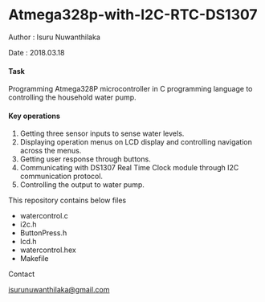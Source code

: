 # Atmega328p-with-I2C-RTC-DS1307

Author : Isuru Nuwanthilaka

Date   : 2018.03.18

#### Task

Programming Atmega328P microcontroller in C programming language to controlling the household water pump.

#### Key operations

1. Getting three sensor inputs to sense water levels.
2. Displaying operation menus on LCD display and controlling navigation across the menus.
3. Getting user response through buttons.
4. Communicating with DS1307 Real Time Clock module through I2C communication protocol.
5. Controlling the output to water pump.

This repository contains below files

* watercontrol.c
* i2c.h
* ButtonPress.h
* lcd.h
* watercontrol.hex
* Makefile

Contact

isurunuwanthilaka@gmail.com